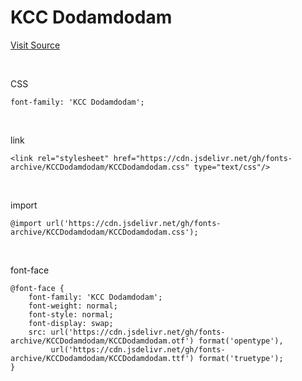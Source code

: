 # KCC Dodamdodam

[Visit Source](https://gongu.copyright.or.kr/gongu/wrt/wrt/view.do?wrtSn=13209184&menuNo=200023)

&nbsp;

CSS

```
font-family: 'KCC Dodamdodam';
```

&nbsp;

link

```
<link rel="stylesheet" href="https://cdn.jsdelivr.net/gh/fonts-archive/KCCDodamdodam/KCCDodamdodam.css" type="text/css"/>
```

&nbsp;

import

```
@import url('https://cdn.jsdelivr.net/gh/fonts-archive/KCCDodamdodam/KCCDodamdodam.css');
```

&nbsp;

font-face

```
@font-face {
    font-family: 'KCC Dodamdodam';
    font-weight: normal;
    font-style: normal;
    font-display: swap;
    src: url('https://cdn.jsdelivr.net/gh/fonts-archive/KCCDodamdodam/KCCDodamdodam.otf') format('opentype'),
         url('https://cdn.jsdelivr.net/gh/fonts-archive/KCCDodamdodam/KCCDodamdodam.ttf') format('truetype');
}
```
